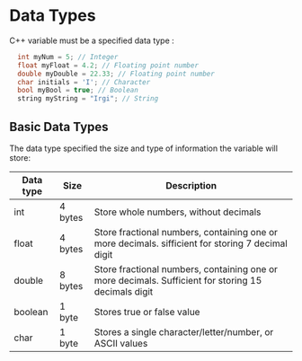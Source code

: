 # Data Types

C++ variable must be a specified data type :

```c++
  int myNum = 5; // Integer
  float myFloat = 4.2; // Floating point number
  double myDouble = 22.33; // Floating point number
  char initials = 'I'; // Character
  bool myBool = true; // Boolean
  string myString = "Irgi"; // String
```

## Basic Data Types

The data type specified the size and type of information the variable will store:

| Data type | Size    | Description                                                                                         |
| --------- | ------- | --------------------------------------------------------------------------------------------------- |
| int       | 4 bytes | Store whole numbers, without decimals                                                               |
| float     | 4 bytes | Store fractional numbers, containing one or more decimals. sifficient for storing 7 decimal digit   |
| double    | 8 bytes | Store fractional numbers, containing one or more decimals. Sufficient for storing 15 decimals digit |
| boolean   | 1 byte  | Stores true or false value                                                                          |
| char      | 1 byte  | Stores a single character/letter/number, or ASCII values                                            |
